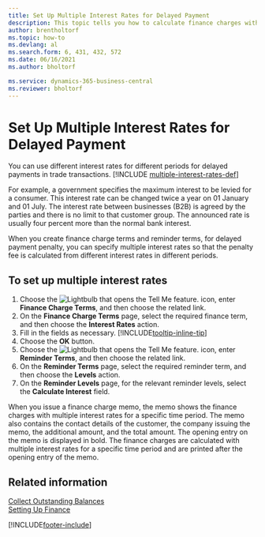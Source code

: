 ```yaml
---
title: Set Up Multiple Interest Rates for Delayed Payment
description: This topic tells you how to calculate finance charges with multiple interest rates for a specific period. 
author: brentholtorf
ms.topic: how-to
ms.devlang: al
ms.search.form: 6, 431, 432, 572
ms.date: 06/16/2021
ms.author: bholtorf

ms.service: dynamics-365-business-central
ms.reviewer: bholtorf
---
```

# Set Up Multiple Interest Rates for Delayed Payment

You can use different interest rates for different periods for delayed payments in trade transactions. [!INCLUDE [multiple-interest-rates-def](includes/multiple-interest-rates-def.md)]

For example, a government specifies the maximum interest to be levied for a consumer. This interest rate can be changed twice a year on 01 January and 01 July. The interest rate between businesses (B2B) is agreed by the parties and there is no limit to that customer group. The announced rate is usually four percent more than the normal bank interest.

When you create finance charge terms and reminder terms, for delayed payment penalty, you can specify multiple interest rates so that the penalty fee is calculated from different interest rates in different periods.  

## To set up multiple interest rates

1. Choose the ![Lightbulb that opens the Tell Me feature.](media/ui-search/search_small.png "Tell me what you want to do") icon, enter **Finance Charge Terms**, and then choose the related link.  
2. On the **Finance Charge Terms** page, select the required finance term, and then choose the **Interest Rates** action.  
3. Fill in the fields as necessary. [!INCLUDE[tooltip-inline-tip](includes/tooltip-inline-tip_md.md)]
4. Choose the **OK** button.  
5. Choose the ![Lightbulb that opens the Tell Me feature.](media/ui-search/search_small.png "Tell me what you want to do") icon, enter **Reminder Terms**, and then choose the related link.  
6. On the **Reminder Terms** page, select the required reminder term, and then choose the **Levels** action.  
7. On the **Reminder Levels** page, for the relevant reminder levels, select the **Calculate Interest** field.  

When you issue a finance charge memo, the memo shows the finance charges with multiple interest rates for a specific time period. The memo also contains the contact details of the customer, the company issuing the memo, the additional amount, and the total amount. The opening entry on the memo is displayed in bold. The finance charges are calculated with multiple interest rates for a specific time period and are printed after the opening entry of the memo.  

## Related information

[Collect Outstanding Balances](receivables-collect-outstanding-balances.md)  
[Setting Up Finance](finance-setup-finance.md)


[!INCLUDE[footer-include](includes/footer-banner.md)]
